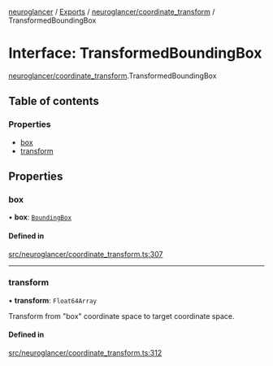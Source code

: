 [neuroglancer](../README.md) / [Exports](../modules.md) / [neuroglancer/coordinate\_transform](../modules/neuroglancer_coordinate_transform.md) / TransformedBoundingBox

# Interface: TransformedBoundingBox

[neuroglancer/coordinate_transform](../modules/neuroglancer_coordinate_transform.md).TransformedBoundingBox

## Table of contents

### Properties

- [box](neuroglancer_coordinate_transform.TransformedBoundingBox.md#box)
- [transform](neuroglancer_coordinate_transform.TransformedBoundingBox.md#transform)

## Properties

### box

• **box**: [`BoundingBox`](neuroglancer_coordinate_transform.BoundingBox.md)

#### Defined in

[src/neuroglancer/coordinate_transform.ts:307](https://github.com/ActiveBrainAtlas2/neuroglancer/blob/91617476/src/neuroglancer/coordinate_transform.ts#L307)

___

### transform

• **transform**: `Float64Array`

Transform from "box" coordinate space to target coordinate space.

#### Defined in

[src/neuroglancer/coordinate_transform.ts:312](https://github.com/ActiveBrainAtlas2/neuroglancer/blob/91617476/src/neuroglancer/coordinate_transform.ts#L312)
